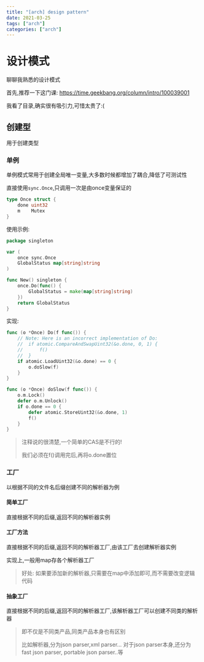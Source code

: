 ```yaml
---
title: "[arch] design pattern"
date: 2021-03-25
tags: ["arch"]
categories: ["arch"]
---
```


# 设计模式

聊聊我熟悉的设计模式

首先,推荐一下这门课: https://time.geekbang.org/column/intro/100039001

我看了目录,确实很有吸引力,可惜太贵了:(

## 创建型

用于创建类型

### 单例

单例模式常用于创建全局唯一变量,大多数时候都增加了耦合,降低了可测试性

直接使用`sync.Once`,只调用一次是由once变量保证的

```go
type Once struct {
	done uint32
	m    Mutex
}
```

使用示例:

```go
package singleton

var (
    once sync.Once
    GlobalStatus map[string]string
)

func New() singleton {
	once.Do(func() {
		GlobalStatus = make(map[string]string)
	})
	return GlobalStatus
}
```

实现:

```go
func (o *Once) Do(f func()) {
	// Note: Here is an incorrect implementation of Do:
	//	if atomic.CompareAndSwapUint32(&o.done, 0, 1) {
	//		f()
	//	}
	if atomic.LoadUint32(&o.done) == 0 {
		o.doSlow(f)
	}
}

func (o *Once) doSlow(f func()) {
	o.m.Lock()
	defer o.m.Unlock()
	if o.done == 0 {
		defer atomic.StoreUint32(&o.done, 1)
		f()
	}
}
```

> 注释说的很清楚,一个简单的CAS是不行的!
>
> 我们必须在f()调用完后,再将o.done置位

> 

### 工厂

以根据不同的文件名后缀创建不同的解析器为例

#### 简单工厂

直接根据不同的后缀,返回不同的解析器实例

#### 工厂方法

直接根据不同的后缀,返回不同的解析器工厂,由该工厂去创建解析器实例

实现上,一般用map存各个解析器工厂

> 好处: 如果要添加新的解析器,只需要在map中添加即可,而不需要改变逻辑代码

#### 抽象工厂

直接根据不同的后缀,返回不同的解析器工厂,该解析器工厂可以创建不同类的解析器

> 即不仅是不同类产品,同类产品本身也有区别
>
> 比如解析器,分为json parser,xml parser... 对于json parser本身,还分为fast json parser, portable json parser..等

